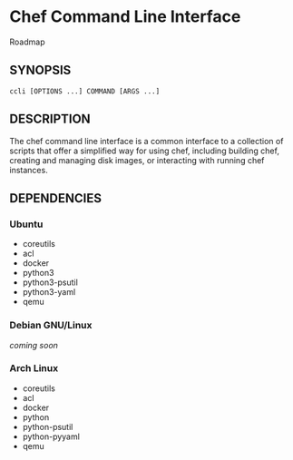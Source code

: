 # Chef Command Line Interface

Roadmap


## SYNOPSIS

	ccli [OPTIONS ...] COMMAND [ARGS ...]


## DESCRIPTION

The chef command line interface is a common interface to a collection of scripts
that offer a simplified way for using chef, including building chef, creating
and managing disk images, or interacting with running chef instances.


## DEPENDENCIES

### Ubuntu

* coreutils
* acl
* docker
* python3
* python3-psutil
* python3-yaml
* qemu

### Debian GNU/Linux

*coming soon*

### Arch Linux

* coreutils
* acl
* docker
* python
* python-psutil
* python-pyyaml
* qemu
